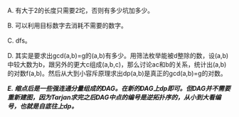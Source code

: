 A. 有大于2的长度只需要2坨，否则有多少坑加多少。

B. 可以利用目标数字去消耗不需要的数字。

C. dfs。

D. 其实是要求出gcd(a,b)=g的(a,b)有多少。用筛法枚举能被d整除的数，设(a,b)中较大数为b，跟另外的更大c组成(a,b,c)，那么讨论ac和b的关系，统计出(a,b)的对数f(a,b)。然后从大到小容斥原理求出dp(a,b)是真正的gcd(a,b)=g的对数。

***E. 缩点后是一些强连通分量组成的DAG。在新的DAG上dp即可。但DAG并不需要重新建图，因为Tarjan求完之后DAG中点的编号是逆拓扑序的，从小到大看编号，也就是自底往上dp。***
